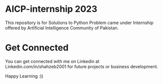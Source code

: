 # AICP-internship 2023
This repository is for Solutions to Python Problem came under Internship offered by Artificial Intelligence Community of Pakistan.

# Get Connected
You can get connected with me on Linkedin at Linkedin.com/in/shahzeb2001 for future projects or business development.

Happy Learning :))
